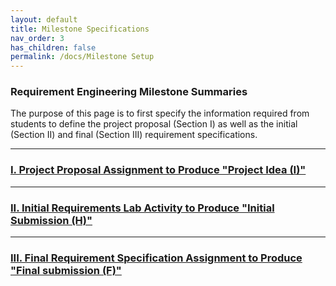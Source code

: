 ```yaml
---
layout: default
title: Milestone Specifications
nav_order: 3
has_children: false
permalink: /docs/Milestone Setup
---
```


### Requirement Engineering Milestone Summaries

The purpose of this page is to first specify the information required from students to define the project proposal (Section I) as well as the initial (Section II) and final (Section III) requirement specifications.

---
### [I. Project Proposal Assignment to Produce "Project Idea (I)"](data/M1_Project_Ideas.pdf) 

---
### [II. Initial Requirements Lab Activity to Produce "Initial Submission (H)"](data/M2A_Requirements.pdf)

---
### [III. Final Requirement Specification Assignment to Produce "Final submission (F)"](data/M2B_Requirements.pdf)
